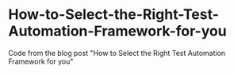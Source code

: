 # How-to-Select-the-Right-Test-Automation-Framework-for-you
Code from the blog post "How to Select the Right Test Automation Framework for you"
